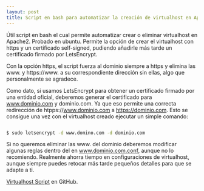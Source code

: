 ```yaml
---
layout: post
title: Script en bash para automatizar la creación de virtualhost en Apache2 con HTTPS y LetsEncrypt
---
```


Útil script en bash el cual permite automatizar crear o eliminar virtualhost en Apache2. Probado en ubuntu. 
Permite la opción de crear el virtualhost con https y un certificado self-signed, pudiendo añadirle más tarde un certificado firmado por LetsEncrypt.

Con la opción https, el script fuerza al dominio siempre a https y elimina las www. y https://www. a su correspondiente dirección sin ellas, algo que personalmente se agradece.

Como dato, si usamos LetsEncrypt para obtener un certificado firmado por una entidad oficial, deberemos generar el certificado para www.dominio.com y dominio.com.
Ya que eso permite una correcta redirección de htpps://www.dominio.com a https://dominio.com. Esto se consigue una vez con el virtualhost creado ejecutar un simple comando:
```bash

$ sudo letsencrypt -d www.domino.com -d dominio.com

```

Si no queremos eliminar las www. del dominio deberemos modificar algunas reglas dentro del <virtualhost> en www.dominio.com.conf, aunque no lo recomiendo.
Realmente ahorra tiempo en configuraciones de virtualhost, aunque siempre puedes retocar más tarde pequeños detalles para que se adapte a ti.


[Virtualhost Script](https://github.com/charlybs/virtualhost) en GitHub.
